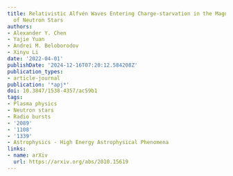 ```yaml
---
title: Relativistic Alfvén Waves Entering Charge-starvation in the Magnetospheres
  of Neutron Stars
authors:
- Alexander Y. Chen
- Yajie Yuan
- Andrei M. Beloborodov
- Xinyu Li
date: '2022-04-01'
publishDate: '2024-12-16T07:20:12.584208Z'
publication_types:
- article-journal
publication: '*apj*'
doi: 10.3847/1538-4357/ac59b1
tags:
- Plasma physics
- Neutron stars
- Radio bursts
- '2089'
- '1108'
- '1339'
- Astrophysics - High Energy Astrophysical Phenomena
links:
- name: arXiv
  url: https://arxiv.org/abs/2010.15619
---
```

